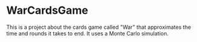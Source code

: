 # WarCardsGame
This is a project about the cards game called "War" that approximates the time and rounds it takes to end. It uses a Monte Carlo simulation.

